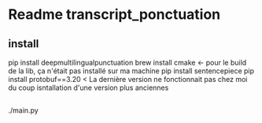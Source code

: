 # Readme transcript_ponctuation
## install
pip install deepmultilingualpunctuation
brew install cmake <- pour le build de la lib, ça n'était pas installé sur ma machine
pip install sentencepiece
pip install protobuf==3.20 < La dernière version ne fonctionnait pas chez moi du coup isntallation d'une version plus anciennes


##
./main.py